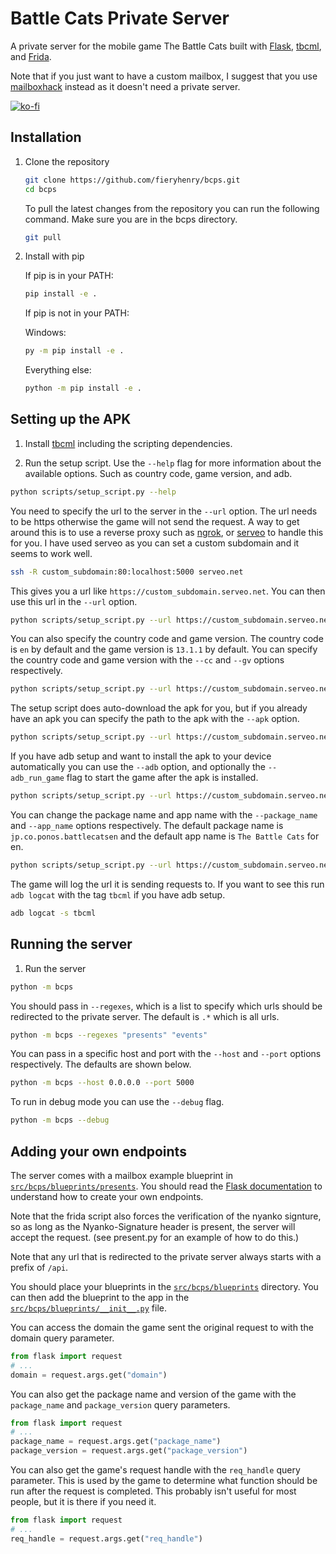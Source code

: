 # Battle Cats Private Server

A private server for the mobile game The Battle Cats built with
[Flask](https://flask.palletsprojects.com),
[tbcml](https://github.com/fieryhenry/tbcml), and
[Frida](https://frida.re).

Note that if you just want to have a custom mailbox, I suggest that you use
[mailboxhack](https://github.com/fieryhenry/mailboxhack) instead as it doesn't
need a private server.

[![ko-fi](https://ko-fi.com/img/githubbutton_sm.svg)](https://ko-fi.com/fieryhenry)

## Installation

1. Clone the repository

   ```bash
   git clone https://github.com/fieryhenry/bcps.git
   cd bcps
   ```

   To pull the latest changes from the repository you can run the following
   command. Make sure you are in the bcps directory.

   ```bash
   git pull
   ```

1. Install with pip

   If pip is in your PATH:

   ```bash
   pip install -e .
   ```

   If pip is not in your PATH:

   Windows:

   ```bash
   py -m pip install -e .
   ```

   Everything else:

   ```bash
   python -m pip install -e .
   ```

## Setting up the APK

1. Install [tbcml](https://github.com/fieryhenry/tbcml#from-source-recommended)
   including the scripting dependencies.

1. Run the setup script. Use the `--help` flag for more information about the
   available options. Such as country code, game version, and adb.

```bash
python scripts/setup_script.py --help
```

You need to specify the url to the server in the `--url` option. The url needs
to be https otherwise the game will not send the request. A way to get around
this is to use a reverse proxy such as [ngrok](https://ngrok.com/), or
[serveo](https://serveo.net/) to handle this for you. I have used serveo as you
can set a custom subdomain and it seems to work well.

```bash
ssh -R custom_subdomain:80:localhost:5000 serveo.net
```

This gives you a url like `https://custom_subdomain.serveo.net`. You can then
use this url in the `--url` option.

```bash
python scripts/setup_script.py --url https://custom_subdomain.serveo.net
```

You can also specify the country code and game version. The country code is
`en` by default and the game version is `13.1.1` by default. You can specify the
country code and game version with the `--cc` and `--gv` options respectively.

```bash
python scripts/setup_script.py --url https://custom_subdomain.serveo.net --cc "en" --gv "13.1.1"
```

The setup script does auto-download the apk for you, but if you already have an
apk you can specify the path to the apk with the `--apk` option.

```bash
python scripts/setup_script.py --url https://custom_subdomain.serveo.net --apk "path/to/apk"
```

If you have adb setup and want to install the apk to your device automatically
you can use the `--adb` option, and optionally the `--adb_run_game` flag to
start the game after the apk is installed.

```bash
python scripts/setup_script.py --url https://custom_subdomain.serveo.net --adb --adb_run_game
```

You can change the package name and app name with the `--package_name` and
`--app_name` options respectively. The default package name is
`jp.co.ponos.battlecatsen` and the default app name is `The Battle Cats` for en.

```bash
python scripts/setup_script.py --url https://custom_subdomain.serveo.net --package_name "jp.co.ponos.battlecatsen" --app_name "The Battle Cats" 
```

The game will log the url it is sending requests to. If you want to see this run
`adb logcat` with the tag `tbcml` if you have adb setup.

```bash
adb logcat -s tbcml
```

## Running the server

1. Run the server

```bash
python -m bcps
```

You should pass in `--regexes`, which is a list to specify which urls should be
redirected to the private server. The default is `.*` which is all urls.

```bash
python -m bcps --regexes "presents" "events"
```

You can pass in a specific host and port with the `--host` and `--port` options
respectively. The defaults are shown below.

```bash
python -m bcps --host 0.0.0.0 --port 5000
```

To run in debug mode you can use the `--debug` flag.

```bash
python -m bcps --debug
```

## Adding your own endpoints

The server comes with a mailbox example blueprint in
[`src/bcps/blueprints/presents`](src/bcps/blueprints/presents.py). You should
read the [Flask documentation](https://flask.palletsprojects.com) to understand
how to create your own endpoints.

Note that the frida script also forces the verification of the nyanko signture,
so as long as the Nyanko-Signature header is present, the server will accept the
request. (see present.py for an example of how to do this.)

Note that any url that is redirected to the private server always starts with a
prefix of `/api`.

You should place your blueprints in the
[`src/bcps/blueprints`](src/bcps/blueprints) directory. You can then add the
blueprint to the app in the
[`src/bcps/blueprints/__init__.py`](src/bcps/blueprints/__init__.py) file.

You can access the domain the game sent the original request to with
the domain query parameter.

```python
from flask import request
# ...
domain = request.args.get("domain")
```

You can also get the package name and version of the game with the
`package_name` and `package_version` query parameters.

```python
from flask import request
# ...
package_name = request.args.get("package_name")
package_version = request.args.get("package_version")
```

You can also get the game's request handle with the `req_handle` query
parameter. This is used by the game to determine what function should be run
after the request is completed. This probably isn't useful for most people, but
it is there if you need it.

```python
from flask import request
# ...
req_handle = request.args.get("req_handle")
```
